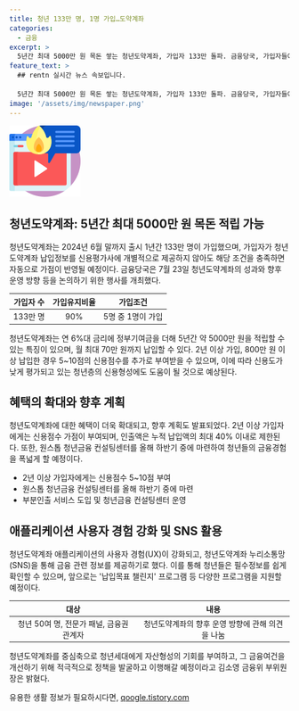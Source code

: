 ```yaml
---
title: 청년 133만 명, 1명 가입…도약계좌
categories:
  - 금융
excerpt: >
  5년간 최대 5000만 원 목돈 쌓는 청년도약계좌, 가입자 133만 돌파. 금융당국, 가입자들에게 신용점수 가점 및 부분인출 서비스 도입 등 혜택 확대 예정. 청년들의 목돈 마련에 도움되며, 2년 이상 납입 시 신용점수 5~10점 추가 부여. 또한, 원스톱 청년금융 컨설팅센터와 납입목표 챌린지 프로그램을 추진할 예정. 애플리케이션의 사용자경험(UX) 개선으로 정보 제공 및 금융유인도 상승을 계획함.
feature_text: >
  ## rentn 실시간 뉴스 속보입니다.

  5년간 최대 5000만 원 목돈 쌓는 청년도약계좌, 가입자 133만 돌파. 금융당국, 가입자들에게 신용점수 가점 및 부분인출 서비스 도입 등 혜택 확대 예정. 청년들의 목돈 마련에 도움되며, 2년 이상 납입 시 신용점수 5~10점 추가 부여. 또한, 원스톱 청년금융 컨설팅센터와 납입목표 챌린지 프로그램을 추진할 예정. 애플리케이션의 사용자경험(UX) 개선으로 정보 제공 및 금융유인도 상승을 계획함.
image: '/assets/img/newspaper.png'
---
```


<p><img src="/assets/img/news.png" alt="rentncar 속보" /></p>

<h2 data-ke-size="size26">청년도약계좌: 5년간 최대 5000만 원 목돈 적립 가능</h2>

<p data-ke-size="size16">청년도약계좌는 2024년 6월 말까지 출시 1년간 133만 명이 가입했으며, 가입자가 청년도약계좌 납입정보를 신용평가사에 개별적으로 제공하지 않아도 해당 조건을 충족하면 자동으로 가점이 반영될 예정이다. 금융당국은 7월 23일 청년도약계좌의 성과와 향후 운영 방향 등을 논의하기 위한 행사를 개최했다.</p>

<table style="width: 100%;">
<thead>
<tr>
<th style="text-align: center;">가입자 수</th>
<th style="text-align: center;">가입유지비율</th>
<th style="text-align: center;">가입조건</th>
</tr>
</thead>
<tbody>
<tr>
<td style="text-align: center;">133만 명</td>
<td style="text-align: center;">90%</td>
<td style="text-align: center;">5명 중 1명이 가입</td>
</tr>
</tbody>
</table>

<p data-ke-size="size16">청년도약계좌는 연 6%대 금리에 정부기여금을 더해 5년간 약 5000만 원을 적립할 수 있는 특징이 있으며, 월 최대 70만 원까지 납입할 수 있다. 2년 이상 가입, 800만 원 이상 납입한 경우 5~10점의 신용점수를 추가로 부여받을 수 있으며, 이에 따라 신용도가 낮게 평가되고 있는 청년층의 신용형성에도 도움이 될 것으로 예상된다.</p>

<h2 data-ke-size="size26">혜택의 확대와 향후 계획</h2>

<p data-ke-size="size16">청년도약계좌에 대한 혜택이 더욱 확대되고, 향후 계획도 발표되었다. 2년 이상 가입자에게는 신용점수 가점이 부여되며, 인출액은 누적 납입액의 최대 40% 이내로 제한된다. 또한, 원스톱 청년금융 컨설팅센터를 올해 하반기 중에 마련하여 청년들의 금융경험을 폭넓게 할 예정이다.</p>

<ul>
<li>2년 이상 가입자에게는 신용점수 5~10점 부여</li>
<li>원스톱 청년금융 컨설팅센터를 올해 하반기 중에 마련</li>
<li>부분인출 서비스 도입 및 청년금융 컨설팅센터 운영</li>
</ul>

<h2 data-ke-size="size26">애플리케이션 사용자 경험 강화 및 SNS 활용</h2>

<p data-ke-size="size16">청년도약계좌 애플리케이션의 사용자 경험(UX)이 강화되고, 청년도약계좌 누리소통망(SNS)을 통해 금융 관련 정보를 제공하기로 했다. 이를 통해 청년들은 필수정보를 쉽게 확인할 수 있으며, 앞으로는 '납입목표 챌린지' 프로그램 등 다양한 프로그램을 지원할 예정이다.</p>

<table style="width: 100%;">
<thead>
<tr>
<th style="text-align: center;">대상</th>
<th style="text-align: center;">내용</th>
</tr>
</thead>
<tbody>
<tr>
<td style="text-align: center;">청년 50여 명, 전문가 패널, 금융권 관계자</td>
<td style="text-align: center;">청년도약계좌의 향후 운영 방향에 관해 의견을 나눔</td>
</tr>
</tbody>
</table>

<p data-ke-size="size16">청년도약계좌를 중심축으로 청년세대에게 자산형성의 기회를 부여하고, 그 금융여건을 개선하기 위해 적극적으로 정책을 발굴하고 이행해갈 예정이라고 김소영 금융위 부위원장은 밝혔다.</p>
유용한 생활 정보가 필요하시다면, <a href="https://qoogle.tistory.com" rel="dofollow">qoogle.tistory.com</a>


